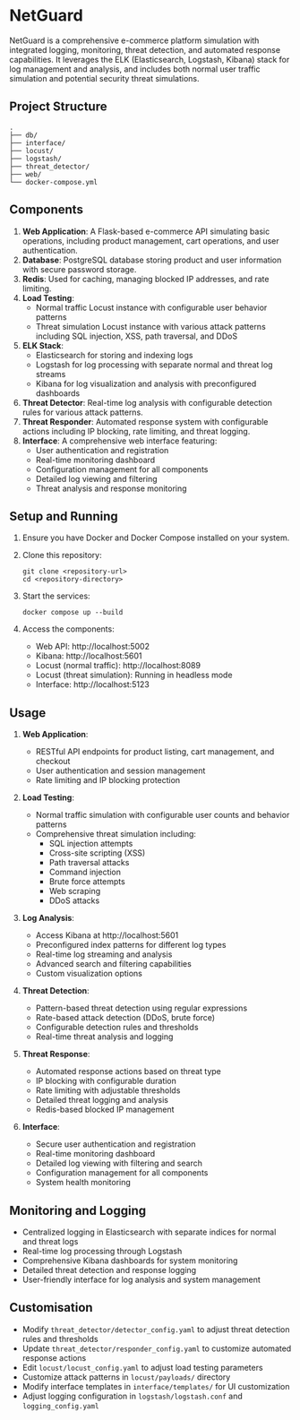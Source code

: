 # NetGuard

NetGuard is a comprehensive e-commerce platform simulation with integrated logging, monitoring, threat detection, and automated response capabilities. It leverages the ELK (Elasticsearch, Logstash, Kibana) stack for log management and analysis, and includes both normal user traffic simulation and potential security threat simulations.

## Project Structure

```
.
├── db/
├── interface/
├── locust/
├── logstash/
├── threat_detector/
├── web/
└── docker-compose.yml
```

## Components

1. **Web Application**: A Flask-based e-commerce API simulating basic operations, including product management, cart operations, and user authentication.
2. **Database**: PostgreSQL database storing product and user information with secure password storage.
3. **Redis**: Used for caching, managing blocked IP addresses, and rate limiting.
4. **Load Testing**: 
   - Normal traffic Locust instance with configurable user behavior patterns
   - Threat simulation Locust instance with various attack patterns including SQL injection, XSS, path traversal, and DDoS
5. **ELK Stack**: 
   - Elasticsearch for storing and indexing logs
   - Logstash for log processing with separate normal and threat log streams
   - Kibana for log visualization and analysis with preconfigured dashboards
6. **Threat Detector**: Real-time log analysis with configurable detection rules for various attack patterns.
7. **Threat Responder**: Automated response system with configurable actions including IP blocking, rate limiting, and threat logging.
8. **Interface**: A comprehensive web interface featuring:
   - User authentication and registration
   - Real-time monitoring dashboard
   - Configuration management for all components
   - Detailed log viewing and filtering
   - Threat analysis and response monitoring

## Setup and Running

1. Ensure you have Docker and Docker Compose installed on your system.

2. Clone this repository:
   ```
   git clone <repository-url>
   cd <repository-directory>
   ```

3. Start the services:
   ```
   docker compose up --build
   ```

4. Access the components:
   - Web API: http://localhost:5002
   - Kibana: http://localhost:5601
   - Locust (normal traffic): http://localhost:8089
   - Locust (threat simulation): Running in headless mode
   - Interface: http://localhost:5123

## Usage

1. **Web Application**: 
   - RESTful API endpoints for product listing, cart management, and checkout
   - User authentication and session management
   - Rate limiting and IP blocking protection

2. **Load Testing**:
   - Normal traffic simulation with configurable user counts and behavior patterns
   - Comprehensive threat simulation including:
     - SQL injection attempts
     - Cross-site scripting (XSS)
     - Path traversal attacks
     - Command injection
     - Brute force attempts
     - Web scraping
     - DDoS attacks

3. **Log Analysis**:
   - Access Kibana at http://localhost:5601
   - Preconfigured index patterns for different log types
   - Real-time log streaming and analysis
   - Advanced search and filtering capabilities
   - Custom visualization options

4. **Threat Detection**:
   - Pattern-based threat detection using regular expressions
   - Rate-based attack detection (DDoS, brute force)
   - Configurable detection rules and thresholds
   - Real-time threat analysis and logging

5. **Threat Response**:
   - Automated response actions based on threat type
   - IP blocking with configurable duration
   - Rate limiting with adjustable thresholds
   - Detailed threat logging and analysis
   - Redis-based blocked IP management

6. **Interface**:
   - Secure user authentication and registration
   - Real-time monitoring dashboard
   - Detailed log viewing with filtering and search
   - Configuration management for all components
   - System health monitoring

## Monitoring and Logging

- Centralized logging in Elasticsearch with separate indices for normal and threat logs
- Real-time log processing through Logstash
- Comprehensive Kibana dashboards for system monitoring
- Detailed threat detection and response logging
- User-friendly interface for log analysis and system management

## Customisation

- Modify `threat_detector/detector_config.yaml` to adjust threat detection rules and thresholds
- Update `threat_detector/responder_config.yaml` to customize automated response actions
- Edit `locust/locust_config.yaml` to adjust load testing parameters
- Customize attack patterns in `locust/payloads/` directory
- Modify interface templates in `interface/templates/` for UI customization
- Adjust logging configuration in `logstash/logstash.conf` and `logging_config.yaml`